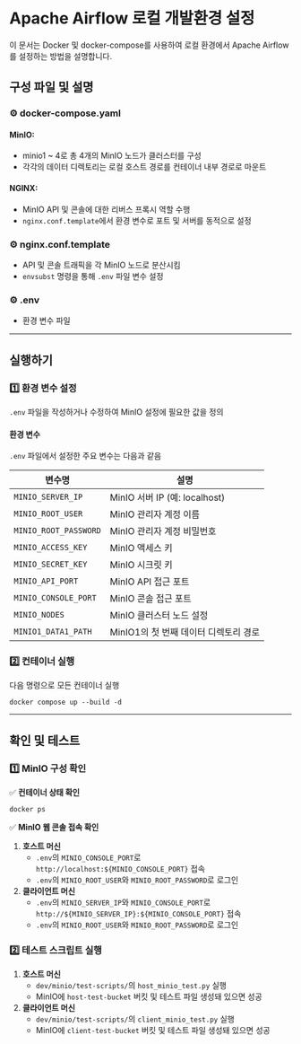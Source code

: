 # Apache Airflow 로컬 개발환경 설정

이 문서는 Docker 및 docker-compose를 사용하여 로컬 환경에서 Apache Airflow를 설정하는 방법을 설명합니다.

## 구성 파일 및 설명

### ⚙️ docker-compose.yaml
#### MinIO:
  - minio1 ~ 4로 총 4개의 MinIO 노드가 클러스터를 구성
  - 각각의 데이터 디렉토리는 로컬 호스트 경로를 컨테이너 내부 경로로 마운트
#### NGINX:
  - MinIO API 및 콘솔에 대한 리버스 프록시 역할 수행
  - `nginx.conf.template`에서 환경 변수로 포트 및 서버를 동적으로 설정

### ⚙️ nginx.conf.template
  - API 및 콘솔 트래픽을 각 MinIO 노드로 분산시킴
  - `envsubst` 명령을 통해 `.env` 파일 변수 설정

### ⚙️ .env
  - 환경 변수 파일

---

## 실행하기

### 1️⃣ 환경 변수 설정

`.env` 파일을 작성하거나 수정하여 MinIO 설정에 필요한 값을 정의

#### 환경 변수

`.env` 파일에서 설정한 주요 변수는 다음과 같음

| 변수명                 | 설명
|------------------------|----------------------------------------
| `MINIO_SERVER_IP`      | MinIO 서버 IP (예: localhost)
| `MINIO_ROOT_USER`      | MinIO 관리자 계정 이름
| `MINIO_ROOT_PASSWORD`  | MinIO 관리자 계정 비밀번호
| `MINIO_ACCESS_KEY`      | MinIO 액세스 키
| `MINIO_SECRET_KEY`  | MinIO 시크릿 키
| `MINIO_API_PORT`       | MinIO API 접근 포트
| `MINIO_CONSOLE_PORT`   | MinIO 콘솔 접근 포트
| `MINIO_NODES`          | MinIO 클러스터 노드 설정
| `MINIO1_DATA1_PATH`    | MinIO1의 첫 번째 데이터 디렉토리 경로

### 2️⃣ 컨테이너 실행

다음 명령으로 모든 컨테이너 실행

```
docker compose up --build -d
```

---

## 확인 및 테스트

### 1️⃣ MinIO 구성 확인

✅ **컨테이너 상태 확인**
```
docker ps
```

✅ **MinIO 웹 콘솔 접속 확인**
1. **호스트 머신**
    - `.env`의 `MINIO_CONSOLE_PORT`로 `http://localhost:${MINIO_CONSOLE_PORT}` 접속
    - `.env`의 `MINIO_ROOT_USER`와 `MINIO_ROOT_PASSWORD`로 로그인
2. **클라이언트 머신**
    - `.env`의 `MINIO_SERVER_IP`와 `MINIO_CONSOLE_PORT`로 `http://${MINIO_SERVER_IP}:${MINIO_CONSOLE_PORT}` 접속
    - `.env`의 `MINIO_ROOT_USER`와 `MINIO_ROOT_PASSWORD`로 로그인

### 2️⃣ 테스트 스크립트 실행
1. **호스트 머신**
    - `dev/minio/test-scripts/`의 `host_minio_test.py` 실행
    - MinIO에 `host-test-bucket` 버킷 및 테스트 파일 생성돼 있으면 성공
2. **클라이언트 머신**
    - `dev/minio/test-scripts/`의 `client_minio_test.py` 실행
    - MinIO에 `client-test-bucket` 버킷 및 테스트 파일 생성돼 있으면 성공
